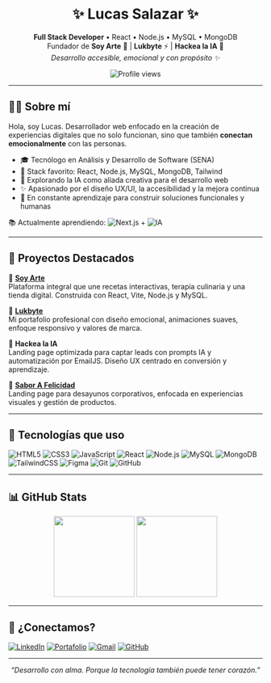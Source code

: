 <h1 align="center">✨ Lucas Salazar ✨</h1>

<p align="center">
  <b>Full Stack Developer</b> • React • Node.js • MySQL • MongoDB <br/>
  Fundador de <strong>Soy Arte</strong> 💜 | <strong>Lukbyte</strong> ⚡ | <strong>Hackea la IA</strong> 🤖 <br/>
  <i>Desarrollo accesible, emocional y con propósito ✨</i>
</p>

<p align="center">
  <img src="https://komarev.com/ghpvc/?username=lucassalazar93&label=Visitas%20al%20perfil&color=0e75b6&style=flat" alt="Profile views" />
</p>

---

## 👨‍💻 Sobre mí

Hola, soy Lucas. Desarrollador web enfocado en la creación de experiencias digitales que no solo funcionan, sino que también **conectan emocionalmente** con las personas.

- 🎓 Tecnólogo en Análisis y Desarrollo de Software (SENA)
- 🔧 Stack favorito: React, Node.js, MySQL, MongoDB, Tailwind
- 🤖 Explorando la IA como aliada creativa para el desarrollo web
- ✨ Apasionado por el diseño UX/UI, la accesibilidad y la mejora continua
- 🚀 En constante aprendizaje para construir soluciones funcionales y humanas

📚 Actualmente aprendiendo: ![Next.js](https://img.shields.io/badge/Next.js-000?style=flat&logo=next.js&logoColor=white) + ![IA](https://img.shields.io/badge/IA-creativa-ff5e00?style=flat&logo=openai&logoColor=white)

---

## 🚀 Proyectos Destacados

🔹 [**Soy Arte**](https://github.com/lucassalazar93/soyarte_vite_3.0_final)  
Plataforma integral que une recetas interactivas, terapia culinaria y una tienda digital. Construida con React, Vite, Node.js y MySQL.  

🔹 [**Lukbyte**](https://github.com/lucassalazar93/lukbyte-my-website)  
Mi portafolio profesional con diseño emocional, animaciones suaves, enfoque responsivo y valores de marca.  

🔹 **Hackea la IA**  
Landing page optimizada para captar leads con prompts IA y automatización por EmailJS. Diseño UX centrado en conversión y aprendizaje.  

🔹 [**Sabor A Felicidad**](https://github.com/lucassalazar93/sabor-a-felicidad-web)  
Landing page para desayunos corporativos, enfocada en experiencias visuales y gestión de productos.

---

## 🧰 Tecnologías que uso

![HTML5](https://img.shields.io/badge/-HTML5-E34F26?logo=html5&logoColor=fff)
![CSS3](https://img.shields.io/badge/-CSS3-1572B6?logo=css3&logoColor=fff)
![JavaScript](https://img.shields.io/badge/-JavaScript-F7DF1E?logo=javascript&logoColor=000)
![React](https://img.shields.io/badge/-React-61DAFB?logo=react&logoColor=000)
![Node.js](https://img.shields.io/badge/-Node.js-339933?logo=node.js&logoColor=fff)
![MySQL](https://img.shields.io/badge/-MySQL-00758F?logo=mysql&logoColor=fff)
![MongoDB](https://img.shields.io/badge/-MongoDB-4EA94B?logo=mongodb&logoColor=fff)
![TailwindCSS](https://img.shields.io/badge/-TailwindCSS-06B6D4?logo=tailwindcss&logoColor=fff)
![Figma](https://img.shields.io/badge/-Figma-F24E1E?logo=figma&logoColor=fff)
![Git](https://img.shields.io/badge/-Git-F05032?logo=git&logoColor=fff)
![GitHub](https://img.shields.io/badge/-GitHub-181717?logo=github&logoColor=fff)

---

## 📊 GitHub Stats

<p align="center">
  <img src="https://github-readme-stats.vercel.app/api?username=lucassalazar93&show_icons=true&theme=react&hide_border=true&hide=prs" height="160" />
  <img src="https://github-readme-streak-stats.herokuapp.com/?user=lucassalazar93&theme=react&hide_border=true" height="160"/>
</p>

---

## 🔗 ¿Conectamos?

[![LinkedIn](https://img.shields.io/badge/LinkedIn-Lucas%20Salazar-0077B5?style=flat&logo=linkedin&logoColor=white)](https://www.linkedin.com/in/lucas-salazar-722b79319/)
[![Portafolio](https://img.shields.io/badge/🌐%20Portafolio-lukbyte.com-orange?style=flat)](https://lucas-salazar-portfolio.vercel.app/)
[![Gmail](https://img.shields.io/badge/Gmail-lucassalazar.work93@gmail.com-D14836?style=flat&logo=gmail&logoColor=white)](mailto:lucassalazar.work93@gmail.com)
[![GitHub](https://img.shields.io/badge/GitHub-lucassalazar93-181717?style=flat&logo=github&logoColor=white)](https://github.com/lucassalazar93)

<!-- 📄 [Descargar mi CV](https://drive.google.com/your-link) -->

---

<p align="center"><i>“Desarrollo con alma. Porque la tecnología también puede tener corazón.”</i></p>

